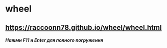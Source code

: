 # wheel


## https://raccoonn78.github.io/wheel/wheel.html


##### Нажми F11 и Enter для полного погружения
